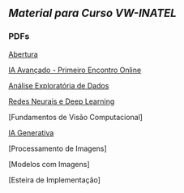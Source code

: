 ## *Material para Curso VW-INATEL*

### PDFs
[Abertura](https://github.com/rlrocha90/CursoVW/blob/806fff7790b10d1682b22e15776b9fdbf858210a/PDFs/00%20-%20Abertura.pdf)  

[IA Avançado - Primeiro Encontro Online](https://github.com/rlrocha90/CursoVW/blob/5d1ccaad040fbcaf36a15d759db9c86af6b67401/PDFs/00%20-%20IA%20Avan%C3%A7ado%20-%20Introdu%C3%A7%C3%A3o.pdf)  

[Análise Exploratória de Dados](https://github.com/rlrocha90/CursoVW/blob/e49e4098ba7bf3aa8be608d406a1d0207ae8a7ac/PDFs/01%20-%20An%C3%A1lise%20Explorat%C3%B3ria%20de%20Dados.pdf) 

[Redes Neurais e Deep Learning](https://github.com/rlrocha90/CursoVW/blob/66dfc54c6b9ef5a6b19b0c436ea01a7ca749ebf7/PDFs/02%20-%20Redes%20Neurais%20e%20Deep%20Learning.pdf)

[Fundamentos de Visão Computacional]

[IA Generativa](https://github.com/rlrocha90/CursoVW/blob/34d94d70258a6e7d3e62eb1d3da94bd93f69b294/PDFs/04%20-%20IA%20Generativa.pdf)

[Processamento de Imagens]

[Modelos com Imagens]

[Esteira de Implementação]
